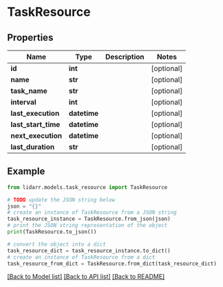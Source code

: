 # TaskResource


## Properties

Name | Type | Description | Notes
------------ | ------------- | ------------- | -------------
**id** | **int** |  | [optional] 
**name** | **str** |  | [optional] 
**task_name** | **str** |  | [optional] 
**interval** | **int** |  | [optional] 
**last_execution** | **datetime** |  | [optional] 
**last_start_time** | **datetime** |  | [optional] 
**next_execution** | **datetime** |  | [optional] 
**last_duration** | **str** |  | [optional] 

## Example

```python
from lidarr.models.task_resource import TaskResource

# TODO update the JSON string below
json = "{}"
# create an instance of TaskResource from a JSON string
task_resource_instance = TaskResource.from_json(json)
# print the JSON string representation of the object
print(TaskResource.to_json())

# convert the object into a dict
task_resource_dict = task_resource_instance.to_dict()
# create an instance of TaskResource from a dict
task_resource_from_dict = TaskResource.from_dict(task_resource_dict)
```
[[Back to Model list]](../README.md#documentation-for-models) [[Back to API list]](../README.md#documentation-for-api-endpoints) [[Back to README]](../README.md)


